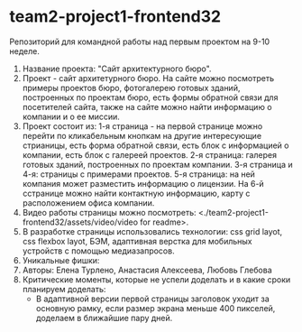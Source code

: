 # team2-project1-frontend32

Репозиторий для командной работы над первым проектом на 9-10 неделе.

1. Название проекта: "Сайт архитектурного бюро".
2. Проект - сайт архитетурного бюро. На сайте можно посмотреть примеры проектов бюро, фотогалерею готовых зданий, построенных по проектам бюро, есть формы обратной связи для посетителей сайта, также на сайте можно найти информацию о компании и о ее миссии.
3. Проект состоит из: 1-я страница - на первой странице можно перейти по кликабельным кнопкам на другие интересующие стрианицы, есть форма обратной связи, есть блок с информацией о компании, есть блок с галереей проектов. 2-я страница: галерея готовых зданий, построенных по проектам компании. 3-я страница и 4-я: страницы с примерами проектов. 5-я страница: на ней компания может разместить информацию о лицензии. На 6-й сстранице можно найти контактную информацию, карту с расположением офиса компании.
4. Видео работы страницы можно посмотреть: <./team2-project1-frontend32/assets/video/video for readme>.
5. В разработке страницы использовались технологии: css grid layot, css flexbox layot, БЭМ, адаптивная верстка для мобильных устройств с помощью медиазапросов.
6. Уникальные фишки:
7. Авторы: Елена Турлено, Анастасия Алексеева, Любовь Глебова
8. Критические моменты, которые не успели доделать и в какие сроки планируем доделать:
   - В адаптивной версии первой страницы заголовок уходит за основную рамку, если размер экрана меньше 400 пикселей, доделаем в ближайшие пару дней.
